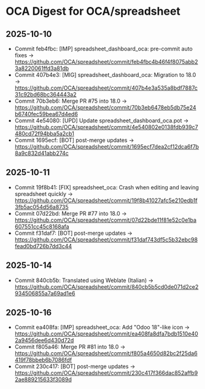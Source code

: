# OCA Digest for OCA/spreadsheet

## 2025-10-10

- Commit feb4fbc: [IMP] spreadsheet_dashboard_oca: pre-commit auto fixes → https://github.com/OCA/spreadsheet/commit/feb4fbc4b46f4f8075abb23a8220061ffd3a81db
- Commit 407b4e3: [MIG] spreadsheet_dashboard_oca: Migration to 18.0 → https://github.com/OCA/spreadsheet/commit/407b4e3a535a8bdf7887c31c92bd68bc364443a2
- Commit 70b3eb6: Merge PR #75 into 18.0 → https://github.com/OCA/spreadsheet/commit/70b3eb6478eb5db75e24b6740fec59bea67d4ed6
- Commit 4e54080: [UPD] Update spreadsheet_dashboard_oca.pot → https://github.com/OCA/spreadsheet/commit/4e540802e0138fdb939c7480cd72f94bba5a2cb1
- Commit 1695ecf: [BOT] post-merge updates → https://github.com/OCA/spreadsheet/commit/1695ecf7dea2cf12dca6f7b8a9c832d41abb274c

## 2025-10-11

- Commit 19f8b41: [FIX] spreadsheet_oca: Crash when editing and leaving spreadsheet quickly → https://github.com/OCA/spreadsheet/commit/19f8b41027afc5e210edb1f3fb5ac054d56a8735
- Commit 07d22bd: Merge PR #77 into 18.0 → https://github.com/OCA/spreadsheet/commit/07d22bde11f81e52c0e1ba607551cc45c8168afa
- Commit f31daf7: [BOT] post-merge updates → https://github.com/OCA/spreadsheet/commit/f31daf743df5c5b32ebc98fead0bd726b7dd3c44

## 2025-10-14

- Commit 840cb5b: Translated using Weblate (Italian) → https://github.com/OCA/spreadsheet/commit/840cb5b5cd0de071d2ce2934506855a7a69ad1e6

## 2025-10-16

- Commit ea408fa: [IMP] spreadsheet_oca: Add "Odoo 18"-like icon → https://github.com/OCA/spreadsheet/commit/ea408fa8dfa7bdb1510e402a9456dee6d430d72d
- Commit f805a46: Merge PR #81 into 18.0 → https://github.com/OCA/spreadsheet/commit/f805a4650d82bc2f25da6419f78bbeb6b7086fdf
- Commit 230c417: [BOT] post-merge updates → https://github.com/OCA/spreadsheet/commit/230c417f366dac852affb92ae889215633f3089d

